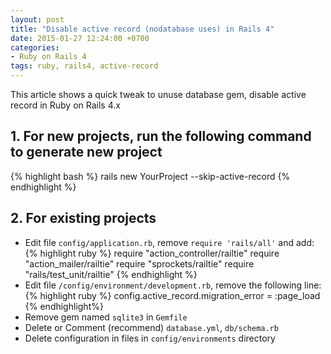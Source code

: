 ```yaml
---
layout: post
title: "Disable active record (nodatabase uses) in Rails 4"
date: 2015-01-27 12:24:00 +0700
categories:
- Ruby on Rails 4
tags: ruby, rails4, active-record
---
```

This article shows a quick tweak to unuse database gem, disable active record in Ruby on Rails 4.x

## 1. For new projects, run the following command to generate new project

{% highlight bash %}
rails new YourProject --skip-active-record
{% endhighlight %}

## 2. For existing projects
- Edit file `config/application.rb`, remove `require 'rails/all'` and add:
{% highlight ruby %}
require "action_controller/railtie"
require "action_mailer/railtie"
require "sprockets/railtie"
require "rails/test_unit/railtie"
{% endhighlight %}
- Edit file `/config/environment/development.rb`, remove the following line:
{% highlight ruby %}
config.active_record.migration_error = :page_load
{% endhighlight%}
- Remove gem named `sqlite3` in `Gemfile`
- Delete or Comment (recommend) `database.yml`, `db/schema.rb`
- Delete configuration in files in `config/environments` directory
